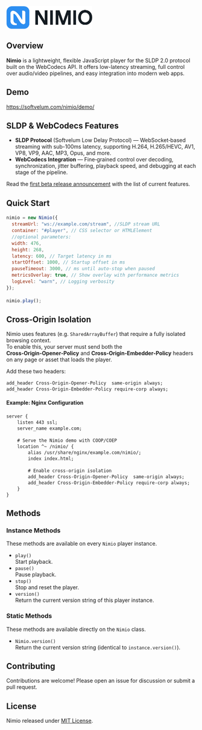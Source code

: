 <img src="public/nimio-logo.png" alt="Nimio Logo" height="60"/>

## Overview

**Nimio** is a lightweight, flexible JavaScript player for the SLDP 2.0 protocol built on the WebCodecs API. It offers low-latency streaming, full control over audio/video pipelines, and easy integration into modern web apps.

## Demo

https://softvelum.com/nimio/demo/

## SLDP & WebCodecs Features

- **SLDP Protocol** (Softvelum Low Delay Protocol) — WebSocket‑based streaming with sub-100ms latency, supporting H.264, H.265/HEVC, AV1, VP8, VP9, AAC, MP3, Opus, and more.
- **WebCodecs Integration** — Fine‑grained control over decoding, synchronization, jitter buffering, playback speed, and debugging at each stage of the pipeline.

Read the [first beta release announcement](https://softvelum.com/2025/05/introducing-nimio-nextgen-player/) with the list of current features.

## Quick Start

```javascript
nimio = new Nimio({
  streamUrl: "ws://example.com/stream", //SLDP stream URL
  container: "#player", // CSS selector or HTMLElement
  //optional parameters:
  width: 476,
  height: 268,
  latency: 600, // Target latency in ms
  startOffset: 1000, // Startup offset in ms
  pauseTimeout: 3000, // ms until auto-stop when paused
  metricsOverlay: true, // Show overlay with performance metrics
  logLevel: "warn", // Logging verbosity
});

nimio.play();
```

## Cross‑Origin Isolation

Nimio uses features (e.g. `SharedArrayBuffer`) that require a fully isolated browsing context.  
To enable this, your server must send both the **Cross‑Origin‑Opener‑Policy** and **Cross‑Origin‑Embedder‑Policy** headers on any page or asset that loads the player.

Add these two headers:

```nginx
add_header Cross-Origin-Opener-Policy  same-origin always;
add_header Cross-Origin-Embedder-Policy require-corp always;
```

#### Example: Nginx Configuration

```nginx
server {
    listen 443 ssl;
    server_name example.com;

    # Serve the Nimio demo with COOP/COEP
    location ^~ /nimio/ {
        alias /usr/share/nginx/example.com/nimio/;
        index index.html;

        # Enable cross‑origin isolation
        add_header Cross-Origin-Opener-Policy  same-origin always;
        add_header Cross-Origin-Embedder-Policy require-corp always;
    }
}
```

## Methods

### Instance Methods

These methods are available on every `Nimio` player instance.

- `play()`  
  Start playback.
- `pause()`  
  Pause playback.
- `stop()`  
  Stop and reset the player.
- `version()`  
  Return the current version string of this player instance.

### Static Methods

These methods are available directly on the `Nimio` class.

- `Nimio.version()`  
  Return the current version string (identical to `instance.version()`).

## Contributing

Contributions are welcome! Please open an issue for discussion or submit a pull request.

## License

Nimio released under [MIT License](https://github.com/Softvelum/nimio/blob/main/LICENSE).
